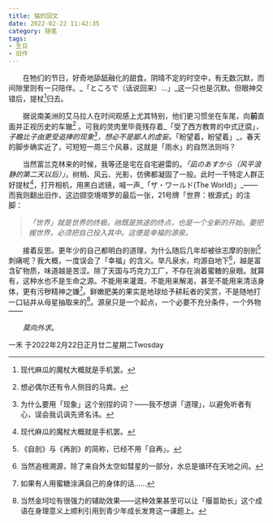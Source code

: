 ```yaml
---
title: 猫的回文
date: 2022-02-22 11:42:35
category: 随笔
tags:
- 生日
- 旧作
---
```



　　在牠们的节日，好奇地舔舐融化的甜食。阴晴不定的时空中，有无数沉默，而间隙里则有一只陪伴。_「ところで（话说回来）…」_这一只也是沉默。但眼神交错后，提杖[^1]归去。

　　据说南美洲的艾马拉人在时间观感上尤其特别，他们更习惯坐在车尾，向**前**直面并正视历史的车辙[^2] 。可我的灵肉里毕竟残存着_「受了西方教育的中式迂腐」_，子瞻比子由更受追捧的现象[^3]，想必不是鄙人的虚妄。_「盼望着，盼望着」_，春天的脚步确实近了，可短短一周三个风暴，这就是「雨水」的自然法则吗？

　　当然富兰克林来的时候，我等还是宅在自宅避雷的。_「凪のあすから（风平浪静的第二天以后）」_，树梢、风云、光影，仿佛都凝固了一般。此时一干特定人群正好提杖[^1]，打开相机，用黑白滤镜，喊一声_「ザ・ワールド(The World)」_——而我则翻出旧作，这边撷空境塔罗的最后一张，21号牌「世界：根源式」的注脚：
  
  > _「世界」就是世界的终极。祂既是旅途的终点，也是一个全新的开始。要把握世界，必须把自己投入其中。这便是幸福的源泉。_

　　接着反思。更年少的自己都明白的道理，为什么随后几年却被徐志摩的剖剖[^4]刺痛呢？我大概，一度误会了「幸福」的含义。举凡泉水，均源自地下[^5]，越是富含矿物质，味道越是苦涩。除了天国与巧克力工厂，不存在淌着蜜糖的泉眼。就算有，这种水也不是生命之源。不能用来灌溉，不能用来解渴，甚至不能用来清洁身体，更有污秽精神之嫌[^6]。鲜嫩肥美的果实是地球给予耕耘者的奖赏，不是随地打一口钻井从母星抽取来的[^7]。源泉只是一个起点，一个必要不充分条件，一个外物——

　　_莫向外求_。


一禾
于2022年2月22日正月廿二星期二Twosday

  

  [^1]: 现代麻瓜的魔杖大概就是手机罢。
  [^2]: 想必偶尔还有令人侧目的马粪。
  [^3]: 为什么要用「现象」这个别捏的词？——我不想讲「道理」，以避免听者有心，误会我讥讽先贤名讳。
  [^4]: 《自剖》与《再剖》的简称，已经不用「自再」。
  [^5]: 当然追根溯源，除了来自外太空如彗星的一部分，水总是循环在天地之间。
  [^6]: 如果有人用蜜糖涂满自己的身体的话……
  [^7]: 当然金坷垃有很强力的辅助效果——这种效果甚至可以让「揠苗助长」这个成语在身理意义上顺利引用到青少年成长发育这一课题上。
